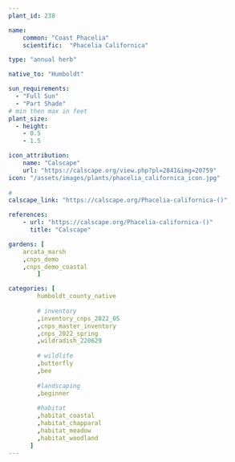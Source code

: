 ```yaml
---
plant_id: 238 

name: 
    common: "Coast Phacelia"   
    scientific:  "Phacelia Californica" 

type: "annual herb"

native_to: "Humboldt"

sun_requirements:
  - "Full Sun"
  - "Part Shade"
# min then max in feet
plant_size:
  - height: 
    - 0.5 
    - 1.5

icon_attribution: 
    name: "Calscape"
    url: "https://calscape.org/view.php?pl=2841&img=20759"
icon: "/assets/images/plants/phacelia_californica_icon.jpg"
 
#
calscape_link: "https://calscape.org/Phacelia-californica-()"

references:
    - url: "https://calscape.org/Phacelia-californica-()"
      title: "Calscape"

gardens: [
    arcata_marsh
    ,cnps_demo
    ,cnps_demo_coastal
        ]

categories: [
        humboldt_county_native
        
        # inventory
        ,inventory_cnps_2022_05
        ,cnps_master_inventory
        ,cnps_2022_spring
        ,wildradish_220629
        
        # wildlife
        ,butterfly
        ,bee
        
        #landscaping
        ,beginner
    
        #habitat
        ,habitat_coastal
        ,habitat_chapparal
        ,habitat_meadow
        ,habitat_woodland
      ]
---
```

